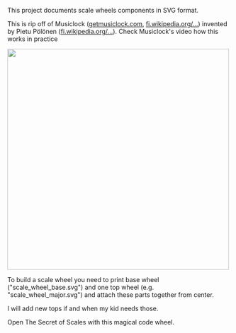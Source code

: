 This project documents scale wheels components in SVG format.

This is rip off of Musiclock ([getmusiclock.com](https://www.getmusiclock.com/), [fi.wikipedia.org/...](https://fi.wikipedia.org/wiki/S%C3%A4velkello)) invented by Pietu Pölönen ([fi.wikipedia.org/...](https://fi.wikipedia.org/wiki/Perttu_P%C3%B6l%C3%B6nen)). Check Musiclock's video how this works in practice

[<img src="https://img.youtube.com/vi/SDUt9Z6IOWU/hq1.jpg" width="500">](https://youtu.be/SDUt9Z6IOWU)

To build a scale wheel you need to print base wheel ("scale_wheel_base.svg") and one top wheel (e.g. "scale_wheel_major.svg") and attach these parts together from center.

I will add new tops if and when my kid needs those.

Open The Secret of Scales with this magical code wheel.
